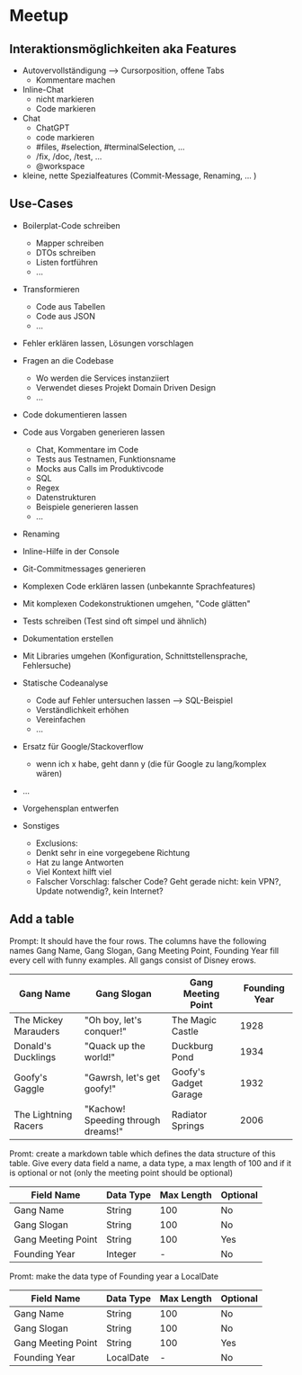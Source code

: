 # Meetup

## Interaktionsmöglichkeiten aka Features

- Autovervollständigung --> Cursorposition, offene Tabs
  - Kommentare machen
- Inline-Chat
  - nicht markieren
  - Code markieren
- Chat
  - ChatGPT
  - code markieren
  - #files, #selection, #terminalSelection, …
  - /fix, /doc, /test, ...
  - @workspace
- kleine, nette Spezialfeatures (Commit-Message, Renaming, ... )

## Use-Cases

- Boilerplat-Code schreiben
  - Mapper schreiben
  - DTOs schreiben
  - Listen fortführen
  - ...
- Transformieren
  - Code aus Tabellen
  - Code aus JSON
  - ...
- Fehler erklären lassen, Lösungen vorschlagen
- Fragen an die Codebase
  - Wo werden die Services instanziiert
  - Verwendet dieses Projekt Domain Driven Design
  - ...
- Code dokumentieren lassen
- Code aus Vorgaben generieren lassen
  - Chat, Kommentare im Code
  - Tests aus Testnamen, Funktionsname
  - Mocks aus Calls im Produktivcode
  - SQL
  - Regex
  - Datenstrukturen
  - Beispiele generieren lassen
  - ...
- Renaming
- Inline-Hilfe in der Console
- Git-Commitmessages generieren
- Komplexen Code erklären lassen (unbekannte Sprachfeatures)
- Mit komplexen Codekonstruktionen umgehen, "Code glätten"
- Tests schreiben (Test sind oft simpel und ähnlich)
- Dokumentation erstellen
- Mit Libraries umgehen (Konfiguration, Schnittstellensprache, Fehlersuche)
- Statische Codeanalyse
  - Code auf Fehler untersuchen lassen --> SQL-Beispiel
  - Verständlichkeit erhöhen
  - Vereinfachen
  - ...
- Ersatz für Google/Stackoverflow
  - wenn ich x habe, geht dann y (die für Google zu lang/komplex wären)
- ...
- Vorgehensplan entwerfen

- Sonstiges
  - Exclusions:
  - Denkt sehr in eine vorgegebene Richtung
  - Hat zu lange Antworten
  - Viel Kontext hilft viel
  - Falscher Vorschlag: falscher Code?
    Geht gerade nicht: kein VPN?, Update notwendig?, kein Internet?

## Add a table

Prompt: It should have the four rows. The columns have the following names Gang Name, Gang Slogan, Gang Meeting Point,
Founding Year
fill every cell with funny examples. All gangs consist of Disney erows.

| Gang Name            | Gang Slogan                        | Gang Meeting Point    | Founding Year |
|----------------------|------------------------------------|-----------------------|---------------|
| The Mickey Marauders | "Oh boy, let's conquer!"           | The Magic Castle      | 1928          |
| Donald's Ducklings   | "Quack up the world!"              | Duckburg Pond         | 1934          |
| Goofy's Gaggle       | "Gawrsh, let's get goofy!"         | Goofy's Gadget Garage | 1932          |
| The Lightning Racers | "Kachow! Speeding through dreams!" | Radiator Springs      | 2006          |

Promt: create a markdown table which defines the data structure of this table. Give every data field a name, a data
type, a max
length of 100 and if it is optional or not (only the meeting point should be optional)

| Field Name         | Data Type | Max Length | Optional |
|--------------------|-----------|------------|----------|
| Gang Name          | String    | 100        | No       |
| Gang Slogan        | String    | 100        | No       |
| Gang Meeting Point | String    | 100        | Yes      |
| Founding Year      | Integer   | -          | No       |

Promt: make the data type of Founding year a LocalDate

| Field Name         | Data Type | Max Length | Optional |
|--------------------|-----------|------------|----------|
| Gang Name          | String    | 100        | No       |
| Gang Slogan        | String    | 100        | No       |
| Gang Meeting Point | String    | 100        | Yes      |
| Founding Year      | LocalDate | -          | No       |

